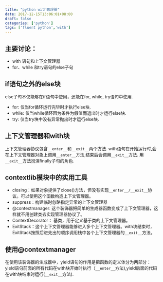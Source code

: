 ```yaml
---
title: "python with管理器"
date: 2017-12-15T13:06:01+08:00
draft: false
categories: ['python']
tags: ['fluent python','with']
---
```


## 主要讨论：

- with 语句和上下文管理器
- for、while 和try语句的else子句
<!--more-->

## if语句之外的else块
else子句不仅能够在if语句中使用，还能在for, while, try语句中使用.

- for: 仅当for循环运行完毕时才执行else块.
- while: 仅当while循环因为条件为假值而退出时才运行else块.
- try: 仅当try块中没有异常抛出时才运行else块.

## 上下文管理器和with块

上下文管理器协议包含`__enter__`和`__exit__`两个方法.
with语句在开始运行时,会在上下文管理器对象上调用`__enter__`方法,结束后会调用`__exit__`方法. 用`__exit__`方法扮演finally子句的角色.

## contextlib模块中的实用工具

- closing：如果对象提供了close()方法，但没有实现`__enter__/__exit__`协议。可以使用这个函数构造上下文管理器。
- suppress：构建临时忽略指定异常的上下文管理器
- @contextmanager: 这个装饰器把简单的生成器函数变成了上下文管理器，这样就不用创建类去实现管理器协议了。
- ContextDecorator： 基类，用于定义基于类的上下文管理器。
- ExitStack：这个上下文管理器能够进入多个上下文管理器。with块结束时，ExitStack按照后进先出的顺序调用栈中各个上下文管理器的`__exit__`方法。

## 使用@contextmanager

在使用该装饰器的生成器中，yield语句的作用是把函数的定义体分为两部分： yield语句前面的所有代码在with块开始时执行（`__enter__`方法),yield后面的代码在with块结束时运行(`__exit__`方法).
